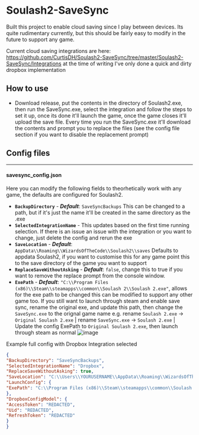 # Soulash2-SaveSync

Built this project to enable cloud saving since I play between devices. Its quite rudimentary currently, but this should be fairly easy to modify in the future to support any game.

Current cloud saving integrations are here: https://github.com/CurtisDH/Soulash2-SaveSync/tree/master/Soulash2-SaveSync/Integrations
at the time of writing I've only done a quick and dirty dropbox implementation

## How to use
- Download release, put the contents in the directory of Soulash2.exe, then run the SaveSync.exe, select the integration and follow the steps to set it up, once its done it'll launch the game, once the game closes it'll upload the save file. Every time you run the SaveSync.exe it'll download the contents and prompt you to replace the files (see the config file section if you want to disable the replacement prompt)

## Config files

---

#### savesync_config.json
Here you can modify the following fields to theorhetically work with any game, the defaults are configured for Soulash2.
- **`BackupDirectory`** - **_Default_**: `SaveSyncBackups` This can be changed to a path, but if it's just the name it'll be created in the same directory as the .exe
- **`SelectedIntegrationName`** -  This updates based on the first time running selection. If there is an issue an issue with the integration or you want to change, just delete the config and rerun the exe
- **`SaveLocation`** - _**Default**_: `AppData\\Roaming\\WizardsOfTheCode\\Soulash2\\saves` Defaults to appdata Soulash2, if you want to customise this for any game point this to the save directory of the game you want to support
- **`ReplaceSaveWithoutAsking`** - **_Default_**: `false`, change this to true if you want to remove the replace prompt from the console window.
- **`ExePath`** - **_Default_**: 
`"C:\\Program Files (x86)\\Steam\\steamapps\\common\\Soulash 2\\Soulash 2.exe"`,
allows for the exe path to be changed this can be modified to support any other game too. If you still want to launch through steam and enable save sync, rename the original exe, and update this path, then change the `SaveSync.exe` to the orignal game name e.g. rename `Soulash 2.exe` -> `Original Soulash 2.exe` | rename `SaveSync.exe` -> `Soulash 2.exe` | Update the config ExePath to `Original Soulash 2.exe`, then launch through steam as normal
  ![image](https://github.com/user-attachments/assets/91b45022-896d-4e88-aad3-b12bbc85dadf)

Example full config with Dropbox Integration selected
```json 
{
"BackupDirectory": "SaveSyncBackups",
"SelectedIntegrationName": "Dropbox",
"ReplaceSaveWithoutAsking": true,
"SaveLocation": "C:\\Users\\YOURUSERNAME\\AppData\\Roaming\\WizardsOfTheCode\\Soulash2\\saves",
"LaunchConfig": {
"ExePath": "C:\\Program Files (x86)\\Steam\\steamapps\\common\\Soulash 2\\Soulash 2.exe"
},
"DropboxConfigModel": {
"AccessToken": "REDACTED",
"Uid": "REDACTED",
"RefreshToken": "REDACTED"
}
}
```
  